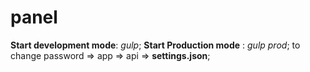 # panel
**Start development mode**: _gulp_;
**Start Production mode** : _gulp prod_;
to change password => app => api => **settings.json**;
